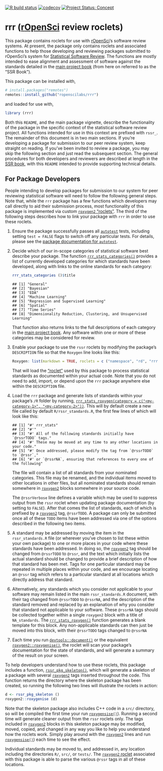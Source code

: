 <!-- badges: start -->

[![R build
status](https://github.com/ropenscilabs/rrr/workflows/R-CMD-check/badge.svg)](https://github.com/ropenscilabs/rrr/actions)
[![codecov](https://codecov.io/gh/ropenscilabs/rrr/branch/master/graph/badge.svg)](https://codecov.io/gh/ropenscilabs/rrr)
[![Project Status:
Concept](https://www.repostatus.org/badges/latest/concept.svg)](https://www.repostatus.org/#concept)
<!-- badges: end -->

<!-- README.md is generated from README.Rmd. Please edit that file -->

# rrr ([**r**OpenSci](https://ropensci.org) **r**eview **r**oclets)

This package contains roclets for use with
[rOpenSci](https://ropensci.org)’s software review systems. At present,
the package only contains roclets and associated functions to help those
developing and reviewing packages submitted to rOpenSci’s system for
[Statistical Software
Review](https://ropenscilabs.github.io/statistical-software-review-book/index.html).
The functions are mostly intended to ease alignment and assessment of
software against the standards detailed in the [main project
book](https://ropenscilabs.github.io/statistical-software-review-book/index.html)
(from here on referred to as the “SSR Book”).

This package can be installed with,

``` r
# install.packages("remotes")
remotes::install_github("ropenscilabs/rrr")
```

and loaded for use with,

``` r
library (rrr)
```

Both this `README`, and the main package vignette, describe the
functionality of the package in the specific context of the statistical
software review project. All functions intended for use in this context
are prefixed with `rssr_`. The remainder of this document is in two main
sections. If you’re developing a package for submission to our peer
review system, keep straight on reading. If you’ve been invited to
review a package, you may skip the following section and just read the
subsequent section. The general procedures for both developers and
reviewers are described at length in the [SSR
book](https://ropenscilabs.github.io/statistical-software-review-book/index.html),
with this `README` intended to provide supporting technical details.

## For Package Developers

People intending to develop packages for submission to our system for
peer reviewing statistical software will need to follow the following
general steps. Note that, while the `rrr` package has a few functions
which developers may call directly to aid their submission process, most
functionality of this package is implemented via custom [`roxygen2`
“roclets”](https://roxygen2.r-lib.org). The third of the following steps
describes how to link your package with `rrr` in order to use these
roclets.

1.  Ensure the package successfully passes all
    [`autotest`](https://github.com/ropenscilabs/autotest) tests,
    including setting `test = FALSE` flags to switch off any particular
    tests. For details, please see the [package documentation for
    `autotest`](https://ropenscilabs.github.io/autotest/).

2.  Decide which of our in-scope categories of statistical software best
    describe your package. The function
    [`rrr_stats_categories()`](https://ropenscilabs.github.io/rrr/reference/rrr_stats_categories.html)
    provides a list of currently developed categories for which
    standards have been developed, along with links to the online
    standards for each category:

    ``` r
    rrr_stats_categories ()$title
    ```

        ## [1] "General"                                                        
        ## [2] "Bayesian"                                                       
        ## [3] "EDA"                                                            
        ## [4] "Machine Learning"                                               
        ## [5] "Regression and Supervised Learning"                             
        ## [6] "Spatial"                                                        
        ## [7] "Time Series"                                                    
        ## [8] "Dimensionality Reduction, Clustering, and Unsupervised Learning"

    That function also returns links to the full descriptions of each
    category in the [main project
    book](https://ropenscilabs.github.io/statistical-software-review-book/index.html).
    Any software within one or more of these categories may be
    considered for review.

3.  Enable your package to use the `rssr` roclets by modifying the
    package’s `DESCRIPTION` file so that the `Roxygen` line looks like
    this:

    ``` r
    Roxygen: list(markdown = TRUE, roclets = c ("namespace", "rd", "rrr::rssr_roclet"))
    ```

    That will load the [“roclet”](https://roxygen2.r-lib.org) used by
    this package to process statistical standards as documented within
    your actual code. Note that you do not need to add, import, or
    depend upon the `rrr` package anywhere else within the `DESCRIPTION`
    file.

4.  Load the `rrr` package and generate lists of standards within your
    package’s `/R` folder by running,
    [`rrr_stats_roxygen(category = c("<my-category-1>", "<my-category-2>"))`](https://ropenscilabs.github.io/rrr/reference/rrr_stats_roxygen.html).
    This will by default create a new file called by default
    `R/rssr_standards.R`, the first few lines of which will look like
    this:

        ## [1] "#' rrr_stats"                                                           
        ## [2] "#'"                                                                     
        ## [3] "#' All of the following standards initially have `@rssrTODO` tags."     
        ## [4] "#' These may be moved at any time to any other locations in your code." 
        ## [5] "#' Once addressed, please modify the tag from `@rssrTODO` to `@rssr`,"  
        ## [6] "#' or `@rssrNA`, ensuring that references to every one of the following"

    The file will contain a list of all standards from your nominated
    categories. This file may be renamed, and the individual items moved
    to other locations in other files, but all nominated standards
    should remain somewhere in [`roxygen2`](https://roxygen2.r-lib.org)
    blocks somewhere in your source code.

    The `@rssrVerbose` line defines a variable which may be used to
    suppress output from the `rssr` roclet when updating package
    documentation (by setting to `FALSE`). After that comes the list of
    standards, each of which is prefixed by a
    [`roxygen2`](https://roxygen2.r-lib.org) tag, `@rssrTODO`. A package
    can only be submitted once all of these `TODO` items have been
    addressed via one of the options described in the following two
    items.

5.  A standard may be addressed by moving the item in the
    `rssr_standards.R` file (or wherever you’ve chosen to list these
    within your own package) to one or more places in your code where
    these standards have been addressed. In doing so, the
    [`roxygen2`](https://roxygen2.r-lib.org) tag should be changed from
    `@rssrTODO` to `@rssr`, and the text which initially lists the
    actual standard should be changed to provide a brief description of
    how that standard has been met. Tags for one particular standard may
    be repeated in multiple places within your code, and we encourage
    locating an `@rssr` tag which refers to a particular standard at all
    locations which directly address that standard.

6.  Alternatively, any standards which you consider not applicable to
    your software may remain listed in the main `rssr_standards.R`
    document, with their tag changed from `@rssrTODO` to `@rssrNA`, and
    the description of the standard removed and replaced by an
    explanation of why you consider that standard not applicable to your
    software. These `@rssrNA` tags should be collected together within a
    single `roxygen2` block with a title of `NA_standards`. The
    [`rrr_stats_roxygen()`](https://ropenscilabs.github.io/rrr/reference/rrr_stats_roxygen.html)
    function generates a blank template for this block. Any
    non-applicable standards can then just be moved into this block,
    with their `@rssrTODO` tags changed to `@rssrNA`

7.  Each time you run
    [`devtools::document()`](https://devtools.r-lib.org/reference/document.html)
    or the equivalent
    [`roxygen2::roxygenise()`](https://roxygen2.r-lib.org/reference/roxygenize.html),
    the roclet will scan your package’s documentation for the state of
    standards, and will generate a summary of the result on your screen.

To help developers understand how to use these roclets, this package
includes a function,
[`rssr_pkg_skeleton()`](https://ropenscilabs.github.io/rrr/reference/rssr_pkg_skeleton.html),
which will generate a skeleton of a package with several
[`roxygen2`](https://roxygen2.r-lib.org) tags inserted throughout the
code. This function returns the directory where the skeleton package has
been created, so running the following two lines will illustrate the
roclets in action:

``` r
d <- rssr_pkg_skeleton ()
roxygen2::roxygenise (d)
```

Note that the skeleton package also includes C++ code in a `src/`
directory, so will be compiled the first time your run
[`roxygensise()`](https://roxygen2.r-lib.org/reference/roxygenize.html)).
Running a second time will generate cleaner output from the `rssr`
roclets only. The tags included in
[`roxygen2`](https://roxygen2.r-lib.org/) blocks in this skeleton
package may be modified, moved, copied, and changed in any way you like
to help you understand how the roclets work. Simply play around with the
[`roxygen2`](https://roxygen2.r-lib.org/) lines and run
[`roxygensise()`](https://roxygen2.r-lib.org/reference/roxygenize.html))
each time to see the effect.

Individual standards may be moved to, and addressed in, any location
including the directories `R/`, `src/`, or `tests/`. The [`roxygen2`
roclet](https://roxygen2.r-lib.org) associated with this package is able
to parse the various `@rssr` tags in all of these locations.
